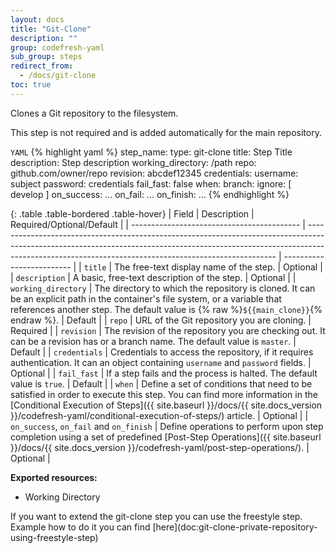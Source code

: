 ```yaml
---
layout: docs
title: "Git-Clone"
description: ""
group: codefresh-yaml
sub_group: steps
redirect_from:
  - /docs/git-clone
toc: true
---
```

Clones a Git repository to the filesystem.
<div class="bd-callout bd-callout-warning" markdown="1">
This step is not required and is added automatically for the main repository.
</div> 

  `YAML`
{% highlight yaml %}
step_name:
  type: git-clone
  title: Step Title
  description: Step description
  working_directory: /path
  repo: github.com/owner/repo
  revision: abcdef12345
  credentials:
    username: subject
    password: credentials
  fail_fast: false
  when:
    branch:
      ignore: [ develop ]
  on_success:
    ...
  on_fail:
    ...
  on_finish:
    ...
{% endhighlight %}

{: .table .table-bordered .table-hover}
| Field                                      | Description                                                                                                                                                                                                                        | Required/Optional/Default |
| ------------------------------------------ | ---------------------------------------------------------------------------------------------------------------------------------------------------------------------------------------------------------------------------------- | ------------------------- |
| `title`                                    | The free-text display name of the step.                                                                                                                                                                                            | Optional                  |
| `description`                              | A basic, free-text description of the step.                                                                                                                                                                                        | Optional                  |
| `working_directory`                        | The directory to which the repository is cloned. It can be an explicit path in the container's file system, or a variable that references another step. The default value is {% raw %}`${{main_clone}}`{% endraw %}.                | Default                   |
| `repo`                                     | URL of the Git repository you are cloning.                                                                                                                                                                                         | Required                  |
| `revision`                                 | The revision of the repository you are checking out. It can be a revision has or a branch name. The default value is `master`.                                                                                                     | Default                   |
| `credentials`                              | Credentials to access the repository, if it requires authentication. It can an object containing `username` and `password` fields.                                                                                                 | Optional                  |
| `fail_fast`                                | If a step fails and the process is halted. The default value is `true`.                                                                                                                                                            | Default                   |
| `when`                                     | Define a set of conditions that need to be satisfied in order to execute this step. You can find more information in the [Conditional Execution of Steps]({{ site.baseurl }}/docs/{{ site.docs_version }}/codefresh-yaml/conditional-execution-of-steps/) article.                            | Optional                  |
| `on_success`, `on_fail` and `on_finish`    | Define operations to perform upon step completion using a set of predefined [Post-Step Operations]({{ site.baseurl }}/docs/{{ site.docs_version }}/codefresh-yaml/post-step-operations/).                                                                                                    | Optional                  |

**Exported resources:**
-  Working Directory

<div class="bd-callout bd-callout-info" markdown="1">
If you want to extend the git-clone step you can use the freestyle step. Example how to do it you can find [here](doc:git-clone-private-repository-using-freestyle-step)
</div>
